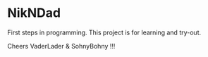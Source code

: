 NikNDad
=======

First steps in programming.
This project is for learning and try-out.

Cheers
VaderLader & SohnyBohny !!!

